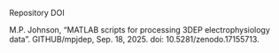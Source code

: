 Repository DOI

M.P. Johnson, “MATLAB scripts for processing 3DEP electrophysiology data”. GITHUB/mpjdep, Sep. 18, 2025. doi: 10.5281/zenodo.17155713.
